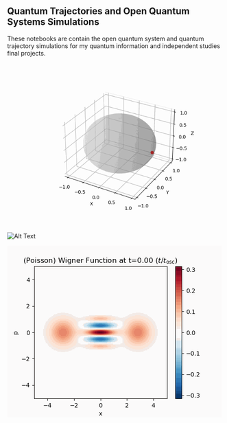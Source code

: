## Quantum Trajectories and Open Quantum Systems Simulations

These notebooks are contain the open quantum system and quantum trajectory simulations for my quantum information and independent studies final projects. 


![Alt Text](https://github.com/ejsung/Quantum-Trajectories-of-Schr-dinger-Cat-States/blob/main/images/bloch_sphere_dynamics_opti646.gif)

![Alt Text](https://github.com/ejsung/Quantum-Trajectories-of-Schr-dinger-Cat-States/blob/main/images/wigner_animation_lindblad_opti646.gif)

![Alt Text](https://github.com/ejsung/Quantum-Trajectories-of-Schr-dinger-Cat-States/blob/main/images/wigner_animation_poisson_opti646.gif)